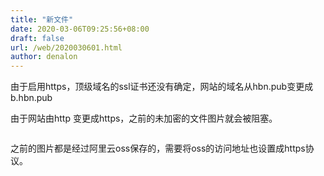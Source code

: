 ```yaml
---
title: "新文件"
date: 2020-03-06T09:25:56+08:00
draft: false
url: /web/2020030601.html
author: denalon
---
```


由于启用https，顶级域名的ssl证书还没有确定，网站的域名从hbn.pub变更成b.hbn.pub

由于网站由http 变更成https，之前的未加密的文件图片就会被阻塞。

<figure class="wp-block-image">

<img src="https://base.oribos.city/wp-content/uploads/2019/07/190724144416.png" alt="" class="wp-image-228" /></figure> 

之前的图片都是经过阿里云oss保存的，需要将oss的访问地址也设置成https协议。